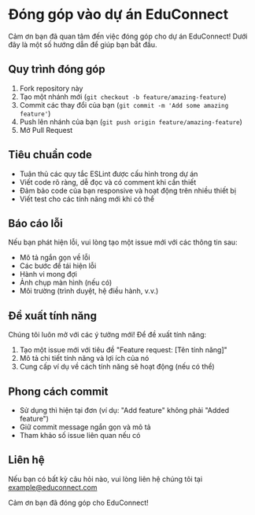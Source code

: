 # Đóng góp vào dự án EduConnect

Cảm ơn bạn đã quan tâm đến việc đóng góp cho dự án EduConnect! Dưới đây là một số hướng dẫn để giúp bạn bắt đầu.

## Quy trình đóng góp

1. Fork repository này
2. Tạo một nhánh mới (`git checkout -b feature/amazing-feature`)
3. Commit các thay đổi của bạn (`git commit -m 'Add some amazing feature'`)
4. Push lên nhánh của bạn (`git push origin feature/amazing-feature`)
5. Mở Pull Request

## Tiêu chuẩn code

- Tuân thủ các quy tắc ESLint được cấu hình trong dự án
- Viết code rõ ràng, dễ đọc và có comment khi cần thiết
- Đảm bảo code của bạn responsive và hoạt động trên nhiều thiết bị
- Viết test cho các tính năng mới khi có thể

## Báo cáo lỗi

Nếu bạn phát hiện lỗi, vui lòng tạo một issue mới với các thông tin sau:

- Mô tả ngắn gọn về lỗi
- Các bước để tái hiện lỗi
- Hành vi mong đợi
- Ảnh chụp màn hình (nếu có)
- Môi trường (trình duyệt, hệ điều hành, v.v.)

## Đề xuất tính năng

Chúng tôi luôn mở với các ý tưởng mới! Để đề xuất tính năng:

1. Tạo một issue mới với tiêu đề "Feature request: [Tên tính năng]"
2. Mô tả chi tiết tính năng và lợi ích của nó
3. Cung cấp ví dụ về cách tính năng sẽ hoạt động (nếu có thể)

## Phong cách commit

- Sử dụng thì hiện tại đơn (ví dụ: "Add feature" không phải "Added feature")
- Giữ commit message ngắn gọn và mô tả
- Tham khảo số issue liên quan nếu có

## Liên hệ

Nếu bạn có bất kỳ câu hỏi nào, vui lòng liên hệ chúng tôi tại [example@educonnect.com](mailto:example@educonnect.com)

Cảm ơn bạn đã đóng góp cho EduConnect!
